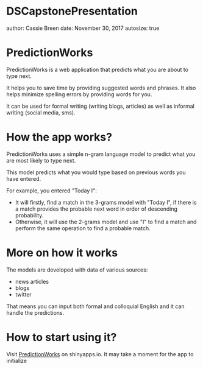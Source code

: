 DSCapstonePresentation
========================================================
author: Cassie Breen
date: November 30, 2017
autosize: true

PredictionWorks
========================================================

PredictionWorks is a web application that predicts what you are about to type next.

It helps you to save time by providing suggested words and phrases.  It also helps minimize spelling errors by providing words for you.

It can be used for formal writing (writing blogs, articles) as well as informal writing (social media, sms).


How the app works?
========================================================

PredictionWorks uses a simple n-gram language model to predict what you are most likely to type next.

This model predicts what you would type based on previous words you have entered. 

For example, you entered "Today I":
- It will firstly, find a match in the 3-grams model with "Today I", if there is a match provides the probable next word in order of descending probability.
- Otherwise, it will use the 2-grams model and use "I" to find a match and perform the same operation to find a probable match.

More on how it works
========================================================

The models are developed with data of various sources:
- news articles
- blogs 
- twitter 

That means you can input both formal and colloquial English and it can handle the predictions.


How to start using it?
========================================================

Visit [PredictionWorks](https://cb872.shinyapps.io/DSCapstone/) on shinyapps.io. It may take a moment for the app to initialize
